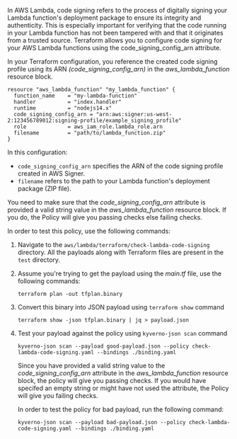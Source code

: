 In AWS Lambda, code signing refers to the process of digitally signing your Lambda function's deployment package to ensure its integrity and authenticity. This is especially important for verifying that the code running in your Lambda function has not been tampered with and that it originates from a trusted source. Terraform allows you to configure code signing for your AWS Lambda functions using the code_signing_config_arn attribute.

In your Terraform configuration, you reference the created code signing profile using its ARN *(code_signing_config_arn)* in the *aws_lambda_function* resource block.

```
resource "aws_lambda_function" "my_lambda_function" {
  function_name    = "my-lambda-function"
  handler          = "index.handler"
  runtime          = "nodejs14.x"
  code_signing_config_arn = "arn:aws:signer:us-west-2:123456789012:signing-profile/example_signing_profile"
  role             = aws_iam_role.lambda_role.arn
  filename         = "path/to/lambda_function.zip"
}
```

In this configuration:

- `code_signing_config_arn` specifies the ARN of the code signing profile created in AWS Signer.
- `filename` refers to the path to your Lambda function's deployment package (ZIP file).

You need to make sure that the *code_signing_config_arn* attribute is provided a valid string value in the *aws_lambda_function* resource block. If you do, the Policy will give you passing checks else failing checks.

In order to test this policy, use the following commands:

1. Navigate to the `aws/lambda/terraform/check-lambda-code-signing` directory. All the payloads along with Terraform files are present in the `test` directory.

2. Assume you're trying to get the payload using the *main.tf* file, use the following commands:
   ```
   terraform plan -out tfplan.binary
   ```
3. Convert this binary into JSON payload using `terraform show` command
   ```
   terraform show -json tfplan.binary | jq > payload.json
   ```
4. Test your payload against the policy using `kyverno-json scan` command
   ```
   kyverno-json scan --payload good-payload.json --policy check-lambda-code-signing.yaml --bindings ./binding.yaml
   ```
   Since you have provided a valid string value to the *code_signing_config_arn* attribute in the *aws_lambda_function* resource block, the policy will give you passing checks. If you would have specifed an empty string or might have not used the attribute, the Policy will give you failing checks. 

   In order to test the policy for bad payload, run the following command:
   ```
   kyverno-json scan --payload bad-payload.json --policy check-lambda-code-signing.yaml --bindings ./binding.yaml
   ```
